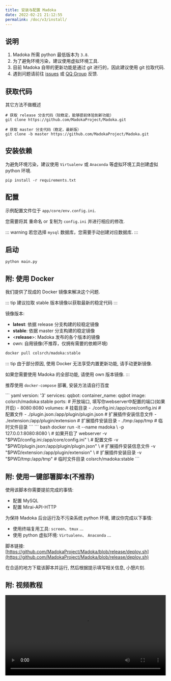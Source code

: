 ```yaml
---
title: 安装与配置 Madoka
date: 2022-02-21 21:12:55
permalink: /doc/v3/install/
---
```


## 说明

1. Madoka 所需 python 最低版本为 `3.8`.
2. 为了避免环境污染，建议使用虚拟环境工具.
3. 目前 Madoka 自带的更新功能是通过 git 进行的，因此建议使用 git 拉取代码.
4. 遇到问题请前往 [issues](https://github.com/MadokaProject/Madoka/issues) 或 [QQ Group](https://qm.qq.com/cgi-bin/qm/qr?k=Jx_8y7GzLkF3ac0oOXwJRdiCcUHVdlLb&jump_from=webapi) 反馈.

## 获取代码

其它方法不做概述

```shell
# 获取 release 分支代码（较稳定，能够提前体验到新功能）
git clone https://github.com/MadokaProject/Madoka.git

# 获取 master 分支代码（稳定，最新版）
git clone -b master https://github.com/MadokaProject/Madoka.git
```

## 安装依赖

为避免环境污染，建议使用 `Virtualenv` 或 `Anaconda` 等虚拟环境工具创建虚拟 python 环境.

```shell
pip install -r requirements.txt
```

## 配置

示例配置文件位于 `app/core/env.config.ini`.

您需要将其 重命名 or 复制为 `config.ini` 并进行相应的修改.

::: warning
若您选择 `mysql` 数据库，您需要手动创建对应数据库.
:::

## 启动

```shell
python main.py
```

## 附: 使用 Docker

我们提供了现成的 Docker 镜像来解决这个问题.

::: tip
建议拉取 stable 版本镜像以获取最新的稳定代码
:::

镜像版本:
- **latest**: 依据 release 分支构建的较稳定镜像
- **stable**: 依据 master 分支构建的稳定镜像
- \<**release**\>: Madoka 发布的各个版本的镜像
- own: 自用镜像(不推荐，仅拥有需要的依赖环境)

``` bash
docker pull colsrch/madoka:stable
```

::: tip
由于部分原因, 使用 Docker 无法享受内置更新功能, 请手动更新镜像.

如果您需要使用 Madoka 的全部功能, 请使用 own 版本镜像.
:::

推荐使用 `docker-compose` 部署, 安装方法请自行百度

<code-group>
  <code-block title="docker-compose.yml" active>
  ``` yaml
  version: '3'
  services:
    qqbot:
      container_name: qqbot
      image: colsrch/madoka:stable
      ports:  # 开放端口, 填写你webserver中配置的端口(如果开启)
        - 8080:8080
      volumes: # 挂载目录
        - ./config.ini:/app/core/config.ini      # 配置文件
        - ./plugin.json:/app/plugin/plugin.json  # 扩展插件安装信息文件
        - ./extension:/app/plugin/extension      # 扩展插件安装目录
        - ./tmp:/app/tmp                         # 临时文件目录
  ```
  </code-block>

  <code-block title="docker">
  ``` bash
  docker run -it --name madoka \
    -p 127.0.0.1:8080:8080 \                        # 如果开启了 webserver
    -v "$PWD/config.ini:/app/core/config.ini" \     # 配置文件
    -v "$PWD/plugin.json:/app/plugin/plugin.json" \  # 扩展插件安装信息文件
    -v "$PWD/extension:/app/plugin/extension" \     # 扩展插件安装目录
    -v "$PWD/tmp:/app/tmp"                           # 临时文件目录
    colsrch/madoka:stable
  ```
  </code-block>
</code-group>

## 附: 使用一键部署脚本(不推荐)

使用该脚本你需要提前完成的事情:
- 配置 MySQL
- 配置 Mirai-API-HTTP

为保持 Madoka 后台运行及不污染系统 python 环境, 建议你完成以下事情:
- 使用终端复用工具: `screen`、`tmux` ...
- 使用 python 虚拟环境: `Virtualenv`、 `Anaconda` ...

脚本链接: [https://github.com/MadokaProject/Madoka/blob/release/deploy.sh](https://github.com/MadokaProject/Madoka/blob/release/deploy.sh)

在合适的地方下载该脚本并运行, 然后根据提示填写相关信息, 小憩片刻.

## 附: 视频教程

<video height="auto" width="100%" src="https://static.colsrch.cn/storage/video/madoka-install.mp4"></video>
